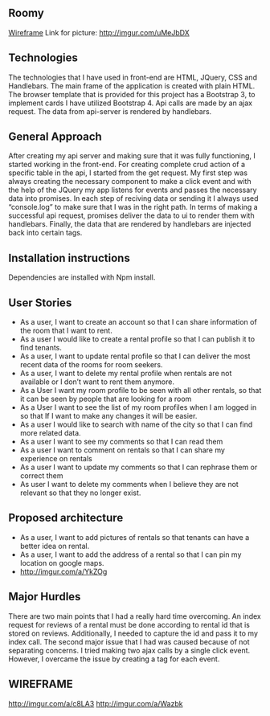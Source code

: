 ## Roomy ##
[Wireframe](http://imgur.com/uMeJbDX)
Link for picture: http://imgur.com/uMeJbDX

## Technologies ##
The technologies that I have used in front-end are HTML, JQuery, CSS and Handlebars. The main frame of the application is created with plain HTML. The browser template that is provided for this project has a Bootstrap 3, to implement cards I have utilized Bootstrap 4. Api calls are made by an ajax request. The data from api-server is rendered by handlebars.

## General Approach ##
After creating my api server and making sure that it was fully functioning, I started working in the front-end. For creating complete crud action of a specific table in the api, I started from the get request. My first step was always creating the necessary component to make a click event and with the help of the JQuery my app listens for events and passes the necessary data into promises. In each step of reciving data or sending it I always used “console.log” to make sure that I was in the right path. In terms of making a successful api request, promises deliver the data to ui to render them with handlebars. Finally, the data that are rendered by handlebars are injected back into certain tags.

## Installation instructions ##
Dependencies are installed with Npm install.

## User Stories ##
* As a user, I want to create an account so that I can share information of the room that I want to rent.
* As a user I would like to create a rental profile so that I can publish it to find tenants.
* As a user, I want to update rental profile so that I can deliver the most recent data of the rooms for room seekers.
* As a user, I want to delete my rental profile when rentals are not available or I don’t want to rent them anymore.
* As a User I want my room profile to be seen with all other rentals, so that it can be seen by people that are looking for a room
* As a User I want to see the list of my room profiles when I am logged in so that If I want to make any changes it will be easier.
* As a user I would like to search with name of the city so that I can find more related data.
* As a user I  want to see my comments so that I can read them
* As a user I want to comment on rentals so  that I can share my experience on rentals
* As a user I want to update my comments so that I can rephrase them or correct them
* As user I want to delete my comments when I believe they are not relevant  so that they no longer exist.

## Proposed architecture ##
* As a user, I want to add pictures of rentals so that tenants can have a better idea on rental.
* As a user, I want to add the address of a rental so that I can pin my location on google maps.
* http://imgur.com/a/YkZOg

## Major Hurdles ##
There are two main points that I had a really hard time overcoming. An index request for reviews of a rental must be done according to rental id that is stored on reviews. Additionally, I needed to capture the id and pass it to my index call.
The second major issue that I had was caused because of not separating concerns. I tried making two ajax calls by a single click event. However, I overcame the issue by creating a tag for each event.

## WIREFRAME ##
http://imgur.com/a/c8LA3
http://imgur.com/a/Wazbk
